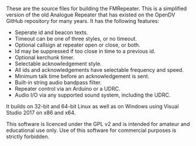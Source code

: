
These are the source files for building the FMRepeater. This is a simplified version of the old Analogue Repeater that has existed on the OpenDV GitHub repository for many years. It has the following features:

* Seperate id and beacon texts.
* Timeout can be one of three styles, or no timeout.
* Optional callsign at repeater open or close, or both.
* Id may be suppressed if too close in time to a previous id.
* Optional kerchunk timer.
* Selectable acknowledgement style.
* All ids and acknowledgements have selectable frequency and speed.
* Minimum talk time before an acknowledgement is sent.
* Built-in string audio bandpass filter.
* Repeater control via an Arduino or a UDRC.
* Audio I/O via any supported sound system, including the UDRC.

It builds on 32-bit and 64-bit Linux as well as on Windows using Visual Studio 2017 on x86 and x64.

This software is licenced under the GPL v2 and is intended for amateur and educational use only. Use of this software for commercial purposes is strictly forbidden.

